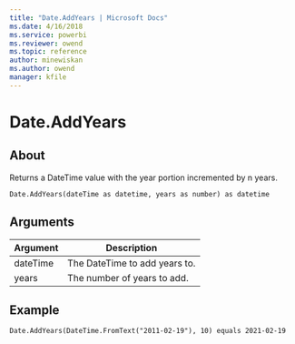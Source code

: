 ```yaml
---
title: "Date.AddYears | Microsoft Docs"
ms.date: 4/16/2018
ms.service: powerbi
ms.reviewer: owend
ms.topic: reference
author: minewiskan
ms.author: owend
manager: kfile
---
```

# Date.AddYears

  
## About  
Returns a DateTime value with the year portion incremented by n years.  
  
```  
Date.AddYears(dateTime as datetime, years as number) as datetime  
```  
  
## Arguments  
  
|Argument|Description|  
|------------|---------------|  
|dateTime|The DateTime to add years to.|  
|years|The number of years to add.|  
  
## Example  
  
```  
Date.AddYears(DateTime.FromText("2011-02-19"), 10) equals 2021-02-19  
```  

